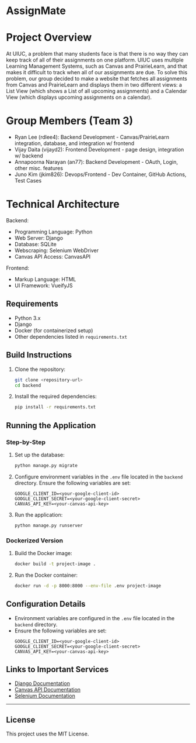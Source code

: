 # AssignMate

# Project Overview

At UIUC, a problem that many students face is that there is no way they can keep track of all of their assignments on one platform. UIUC uses multiple Learning Management Systems, such as Canvas and PrairieLearn, and that makes it difficult to track when all of our assignments are due. To solve this problem, our group decided to make a website that fetches all assignments from Canvas and PrairieLearn and displays them in two different views: a List View (which shows a List of all upcoming assignments) and a Calendar View (which displays upcoming assignments on a calendar).

# Group Members (Team 3)
- Ryan Lee (rdlee4): Backend Development - Canvas/PrairieLearn integration, database, and integration w/ frontend
- Vijay Daita (vijayd2): Frontend Development - page design, integration w/ backend
- Annapoorna Narayan (an77): Backend Development - OAuth, Login, other misc. features
- Juno Kim (jkim826): Devops/Frontend - Dev Container, GitHub Actions, Test Cases

# Technical Architecture
Backend:
- Programming Language: Python
- Web Server: Django
- Database: SQLite
- Webscraping: Selenium WebDriver
- Canvas API Access: CanvasAPI

Frontend:
- Markup Language: HTML
- UI Framework: VueifyJS


## Requirements

- Python 3.x
- Django
- Docker (for containerized setup)
- Other dependencies listed in `requirements.txt`

## Build Instructions

1. Clone the repository:
    ```sh
    git clone <repository-url>
    cd backend
    ```

2. Install the required dependencies:
    ```sh
    pip install -r requirements.txt
    ```

## Running the Application

### Step-by-Step

1. Set up the database:
    ```sh
    python manage.py migrate
    ```

2. Configure environment variables in the `.env` file located in the `backend` directory. Ensure the following variables are set:
    ```properties
    GOOGLE_CLIENT_ID=<your-google-client-id>
    GOOGLE_CLIENT_SECRET=<your-google-client-secret>
    CANVAS_API_KEY=<your-canvas-api-key>
    ```

3. Run the application:
    ```sh
    python manage.py runserver
    ```

### Dockerized Version

1. Build the Docker image:
    ```sh
    docker build -t project-image .
    ```

2. Run the Docker container:
    ```sh
    docker run -d -p 8000:8000 --env-file .env project-image
    ```

## Configuration Details

- Environment variables are configured in the `.env` file located in the `backend` directory.
- Ensure the following variables are set:
    ```properties
    GOOGLE_CLIENT_ID=<your-google-client-id>
    GOOGLE_CLIENT_SECRET=<your-google-client-secret>
    CANVAS_API_KEY=<your-canvas-api-key>
    ```

## Links to Important Services

- [Django Documentation](https://docs.djangoproject.com/)
- [Canvas API Documentation](https://canvas.instructure.com/doc/api/)
- [Selenium Documentation](https://www.selenium.dev/documentation/)

---

## License

This project uses the MIT License.
